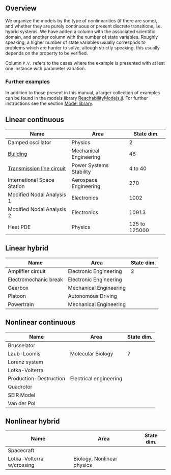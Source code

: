 ## Overview

We organize the models by the type of nonlinearities (if there are some), and
whether they are purely continuous or present discrete transitions, i.e. hybrid systems.
We have added a column with the associated scientific domain, and another column with
the number of state variables. Roughly speaking, a higher number of state variables
usually correspnds to problems which are harder to solve, altough strictly speaking,
this usually depends on the property to be verified.

Column `P.V.` refers to the cases
where the example is presented with at lest one instance with parameter variation.

### Further examples

In addition to those present in this manual, a larger collection of examples
can be found in the models library [ReachabilityModels.jl](https://github.com/JuliaReach/ReachabilityModels.jl).
For further instructions see the section [Model library](@ref).

## Linear continuous

|Name|Area|State dim.|
|----|------|---------|
|Damped oscillator|Physics|2|
|[Building](@ref)|Mechanical Engineering|48|
|[Transmission line circuit](@ref)|Power Systems Stability|4 to 40|
|International Space Station|Aerospace Engineering|270|
|Modified Nodal Analysis 1|Electronics|1002|
|Modified Nodal Analysis 2|Electronics|10913|
|Heat PDE|Physics|125 to 125000|

## Linear hybrid

|Name|Area|State dim.|
|----|------|---------|
|Amplifier circuit|Electronic Engineering|2|
|Electromechanic break|Electronic Engineering|
|Gearbox|Mechanical Engineering||
|Platoon|Autonomous Driving||
|Powertrain|Mechanical Engineering||


## Nonlinear continuous

|Name|Area|State dim.|
|----|------|---------|
|Brusselator||||
|Laub-Loomis|Molecular Biology|7|
|Lorenz system|||
|Lotka-Volterra|||
|Production-Destruction|Electrical engineering||
|Quadrotor|||
|SEIR Model|||
|Van der Pol|||

## Nonlinear hybrid

|Name|Area|State dim.|
|----|------|---------|
|Spacecraft|||
|Lotka-Volterra w/crossing|Biology, Nonlinear physics||
